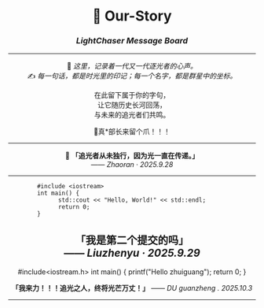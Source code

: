 <div align="center">

# 🌌 Our-Story  
### *LightChaser Message Board*  

---

💫 *这里，记录着一代又一代逐光者的心声。*  
✍️ *每一句话，都是时光里的印记；每一个名字，都是群星中的坐标。*  

在此留下属于你的字句，  
让它随历史长河回荡，  
与未来的追光者们共鸣。  

🐾真*部长来留个爪！！！

---

🌟 **「追光者从未独行，因为光一直在传递。」**  
  —— *Zhaoran · 2025.9.28*  

---

```
#include <iostream>                                   
int main() {                                          
std::cout << "Hello, World!" << std::endl;
return 0;                                 
}                                                     
```

**「我是第二个提交的吗」**     
—— *Liuzhenyu · 2025.9.29*  
---
#include<iostream.h>
int main()
{
printf("Hello zhuiguang");
return 0;
}

**「我来力！！！追光之人，终将光芒万丈！」**
—— *DU guanzheng . 2025.10.3*


---
